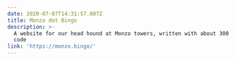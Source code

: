 ```yaml
---
date: 2020-07-07T14:31:57.807Z
title: Monzo dot Bingo
description: >-
  A website for our head hound at Monzo towers, written with about 300 lines of
  code
link: 'https://monzo.bingo/'
---
```


